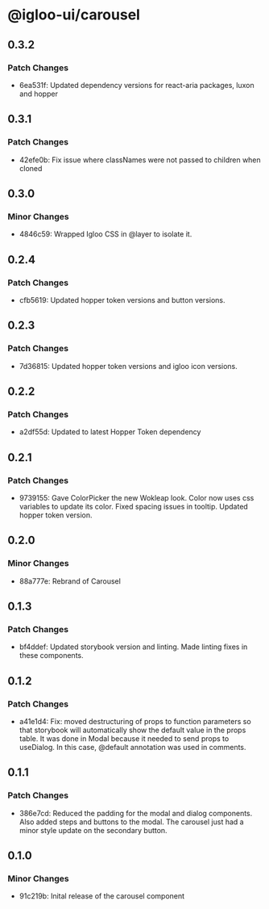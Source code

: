 # @igloo-ui/carousel

## 0.3.2

### Patch Changes

- 6ea531f: Updated dependency versions for react-aria packages, luxon and hopper

## 0.3.1

### Patch Changes

- 42efe0b: Fix issue where classNames were not passed to children when cloned

## 0.3.0

### Minor Changes

- 4846c59: Wrapped Igloo CSS in @layer to isolate it.

## 0.2.4

### Patch Changes

- cfb5619: Updated hopper token versions and button versions.

## 0.2.3

### Patch Changes

- 7d36815: Updated hopper token versions and igloo icon versions.

## 0.2.2

### Patch Changes

- a2df55d: Updated to latest Hopper Token dependency

## 0.2.1

### Patch Changes

- 9739155: Gave ColorPicker the new Wokleap look. Color now uses css variables to update its color. Fixed spacing issues in tooltip. Updated hopper token version.

## 0.2.0

### Minor Changes

- 88a777e: Rebrand of Carousel

## 0.1.3

### Patch Changes

- bf4ddef: Updated storybook version and linting. Made linting fixes in these components.

## 0.1.2

### Patch Changes

- a41e1d4: Fix: moved destructuring of props to function parameters so that storybook will automatically show the default value in the props table. It was done in Modal because it needed to send props to useDialog. In this case, @default annotation was used in comments.

## 0.1.1

### Patch Changes

- 386e7cd: Reduced the padding for the modal and dialog components. Also added steps and buttons to the modal. The carousel just had a minor style update on the secondary button.

## 0.1.0

### Minor Changes

- 91c219b: Inital release of the carousel component
